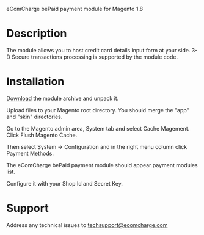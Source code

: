 eComCharge bePaid payment module for Magento 1.8

Description
============

The module allows you to host credit card details input form at your
side. 3-D Secure transactions processing is supported by the module
code.

Installation
============

[Download](https://github.com/ecomcharge/magento-bepaid-merchant-cc-form-payment-module/raw/master/magento-bepaid-merchant-cc-form-payment-module.zip) the module archive and unpack it.

Upload files to your Magento root directory. You should merge the "app" and "skin" directories.

Go to the Magento admin area, System tab and select Cache Magement. Click Flush Magento Cache.

Then select System -> Configuration and in the right menu column click Payment Methods.

The eComCharge bePaid payment module should appear payment modules list.

Configure it with your Shop Id and Secret Key.

Support
============
Address any technical issues to techsupport@ecomcharge.com
